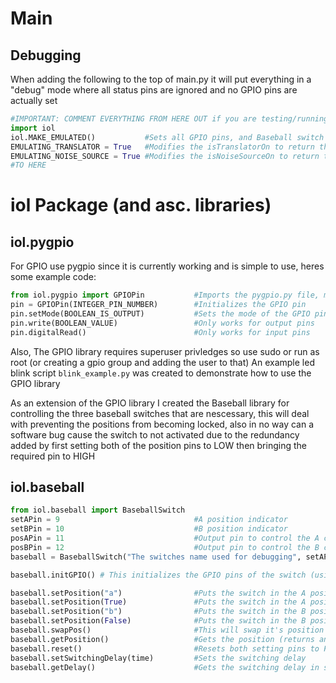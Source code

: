 # Main
## Debugging
When adding the following to the top of main.py it will put everything in a "debug" mode where all status pins are ignored and no GPIO pins are actually set
``` python
#IMPORTANT: COMMENT EVERYTHING FROM HERE OUT if you are testing/running the code on the real thing
import iol
iol.MAKE_EMULATED()           #Sets all GPIO pins, and Baseball switch to emulated mode
EMULATING_TRANSLATOR = True   #Modifies the isTranslatorOn to return the correct value every time (ignoring status pins)
EMULATING_NOISE_SOURCE = True #Modifies the isNoiseSourceOn to return the correct value every time (ignoring status pins)
#TO HERE
```
# iol Package (and asc. libraries)
## iol.pygpio
For GPIO use pygpio since it is currently working and is simple to use, heres some example code:
``` python
from iol.pygpio import GPIOPin           #Imports the pygpio.py file, make sure it is in the same directory as your script!
pin = GPIOPin(INTEGER_PIN_NUMBER)        #Initializes the GPIO pin
pin.setMode(BOOLEAN_IS_OUTPUT)           #Sets the mode of the GPIO pin, False for input, True for output
pin.write(BOOLEAN_VALUE)                 #Only works for output pins
pin.digitalRead()                        #Only works for input pins
```
Also, The GPIO library requires superuser privledges so use sudo or run as root (or creating a gpio group and adding the user to that)
An example led blink script `blink_example.py` was created to demonstrate how to use the GPIO library

As an extension of the GPIO library I created the Baseball library for controlling the three baseball switches that are nescessary, this will deal with preventing the positions from becoming locked, also in no way can a software bug cause the switch to not activated due to the redundancy added by first setting both of the position pins to LOW then bringing the required pin to HIGH
## iol.baseball
``` python
from iol.baseball import BaseballSwitch
setAPin = 9                              #A position indicator
setBPin = 10                             #B position indicator
posAPin = 11                             #Output pin to control the A coil
posBPin = 12                             #Output pin to control the B coil
baseball = BaseballSwitch("The switches name used for debugging", setAPin, setBPin, posAPin, posBPin) #Initialize the switch

baseball.initGPIO() # This initializes the GPIO pins of the switch (using iol.pygpio)

baseball.setPosition("a")                #Puts the switch in the A position
baseball.setPosition(True)               #Puts the switch in the A position
baseball.setPosition("b")                #Puts the switch in the B position
baseball.setPosition(False)              #Puts the switch in the B position
baseball.swapPos()                       #This will swap it's position
baseball.getPosition()                   #Gets the position (returns an "a" or "b")
baseball.reset()                         #Resets both setting pins to False
baseball.setSwitchingDelay(time)         #Sets the switching delay
baseball.getDelay()                      #Gets the switching delay in seconds   
```
